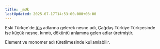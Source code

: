 ```yaml
---
title: _mUk
lastUpdated: 2025-07-17T14:53:00.000+03:00
---
```

Eski Türkçe'de [tüs](/sozluk/tüs) adlarına gelerek nesne adı, Çağdaş Türkiye Türkçesinde ise küçük nesne, kırıntı, döküntü anlamına gelen adlar üretmiştir. 

Element ve monomer adı türetilmesinde kullanılabilir.
